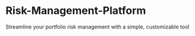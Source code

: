 # Risk-Management-Platform
Streamline your portfolio risk management with a simple, customizable tool
